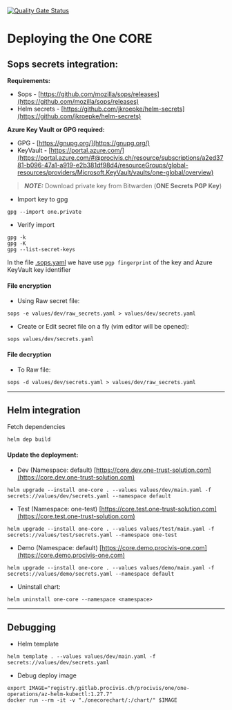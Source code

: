[![Quality Gate Status](https://sonarqube.dev.one-trust-solution.com/api/project_badges/measure?project=procivis_one_one-core_AYkHTYbt1WzC4GkDJJ75&metric=alert_status&token=sqb_d3d9dfb52da864937b6d90e597437bd70a1eba30)](https://sonarqube.dev.one-trust-solution.com/dashboard?id=procivis_one_one-core_AYkHTYbt1WzC4GkDJJ75)

# Deploying the One CORE

## Sops secrets integration:

**Requirements:**
* Sops - [https://github.com/mozilla/sops/releases](https://github.com/mozilla/sops/releases)
* Helm secrets - [https://github.com/jkroepke/helm-secrets](https://github.com/jkroepke/helm-secrets)

**Azure Key Vault or GPG required:**
* GPG - [https://gnupg.org/](https://gnupg.org/)
* KeyVault - [https://portal.azure.com/](https://portal.azure.com/#@procivis.ch/resource/subscriptions/a2ed3781-b096-47a1-a919-e2b381df98d4/resourceGroups/global-resources/providers/Microsoft.KeyVault/vaults/one-global/overview)


> **_NOTE:_**  Download private key from Bitwarden (**ONE Secrets PGP Key**)


* Import key to gpg
```shell
gpg --import one.private
```

* Verify import
```shell
gpg -k
gpg -K
gpg --list-secret-keys
```

In the file [.sops.yaml](.sops.yaml) we have use `pgp fingerprint` of the key and Azure KeyVault key identifier

#### File encryption

* Using Raw secret file:
```shell
sops -e values/dev/raw_secrets.yaml > values/dev/secrets.yaml
```

* Create or Edit secret file on a fly (vim editor will be opened):
```shell
sops values/dev/secrets.yaml
```

#### File decryption

* To Raw file:
```shell
sops -d values/dev/secrets.yaml > values/dev/raw_secrets.yaml
```

---

## Helm integration

Fetch dependencies 
```shell
helm dep build
```

#### Update the deployment:

* Dev (Namespace: default) [https://core.dev.one-trust-solution.com](https://core.dev.one-trust-solution.com)
```shell
helm upgrade --install one-core . --values values/dev/main.yaml -f secrets://values/dev/secrets.yaml --namespace default
```

* Test (Namespace: one-test) [https://core.test.one-trust-solution.com](https://core.test.one-trust-solution.com)
```shell
helm upgrade --install one-core . --values values/test/main.yaml -f secrets://values/test/secrets.yaml --namespace one-test
```

* Demo (Namespace: default) [https://core.demo.procivis-one.com](https://core.demo.procivis-one.com)
```shell
helm upgrade --install one-core . --values values/demo/main.yaml -f secrets://values/demo/secrets.yaml --namespace default
```

* Uninstall chart:
```shell
helm uninstall one-core --namespace <namespace>
```

---

## Debugging

* Helm template
```shell
helm template . --values values/dev/main.yaml -f secrets://values/dev/secrets.yaml
```

* Debug deploy image
```shell
export IMAGE="registry.gitlab.procivis.ch/procivis/one/one-operations/az-helm-kubectl:1.27.7"
docker run --rm -it -v "./onecorechart/:/chart/" $IMAGE
```
